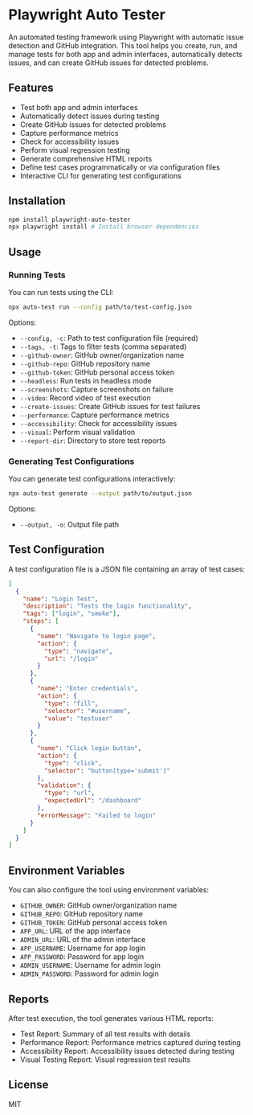 # Playwright Auto Tester

An automated testing framework using Playwright with automatic issue detection and GitHub integration. This tool helps you create, run, and manage tests for both app and admin interfaces, automatically detects issues, and can create GitHub issues for detected problems.

## Features

- Test both app and admin interfaces
- Automatically detect issues during testing
- Create GitHub issues for detected problems
- Capture performance metrics
- Check for accessibility issues
- Perform visual regression testing
- Generate comprehensive HTML reports
- Define test cases programmatically or via configuration files
- Interactive CLI for generating test configurations

## Installation

```bash
npm install playwright-auto-tester
npx playwright install # Install browser dependencies
```

## Usage

### Running Tests

You can run tests using the CLI:

```bash
npx auto-test run --config path/to/test-config.json
```

Options:
- `--config, -c`: Path to test configuration file (required)
- `--tags, -t`: Tags to filter tests (comma separated)
- `--github-owner`: GitHub owner/organization name
- `--github-repo`: GitHub repository name
- `--github-token`: GitHub personal access token
- `--headless`: Run tests in headless mode
- `--screenshots`: Capture screenshots on failure
- `--video`: Record video of test execution
- `--create-issues`: Create GitHub issues for test failures
- `--performance`: Capture performance metrics
- `--accessibility`: Check for accessibility issues
- `--visual`: Perform visual validation
- `--report-dir`: Directory to store test reports

### Generating Test Configurations

You can generate test configurations interactively:

```bash
npx auto-test generate --output path/to/output.json
```

Options:
- `--output, -o`: Output file path

## Test Configuration

A test configuration file is a JSON file containing an array of test cases:

```json
[
  {
    "name": "Login Test",
    "description": "Tests the login functionality",
    "tags": ["login", "smoke"],
    "steps": [
      {
        "name": "Navigate to login page",
        "action": {
          "type": "navigate",
          "url": "/login"
        }
      },
      {
        "name": "Enter credentials",
        "action": {
          "type": "fill",
          "selector": "#username",
          "value": "testuser"
        }
      },
      {
        "name": "Click login button",
        "action": {
          "type": "click",
          "selector": "button[type='submit']"
        },
        "validation": {
          "type": "url",
          "expectedUrl": "/dashboard"
        },
        "errorMessage": "Failed to login"
      }
    ]
  }
]
```

## Environment Variables

You can also configure the tool using environment variables:

- `GITHUB_OWNER`: GitHub owner/organization name
- `GITHUB_REPO`: GitHub repository name
- `GITHUB_TOKEN`: GitHub personal access token
- `APP_URL`: URL of the app interface
- `ADMIN_URL`: URL of the admin interface
- `APP_USERNAME`: Username for app login
- `APP_PASSWORD`: Password for app login
- `ADMIN_USERNAME`: Username for admin login
- `ADMIN_PASSWORD`: Password for admin login

## Reports

After test execution, the tool generates various HTML reports:

- Test Report: Summary of all test results with details
- Performance Report: Performance metrics captured during testing
- Accessibility Report: Accessibility issues detected during testing
- Visual Testing Report: Visual regression test results

## License

MIT